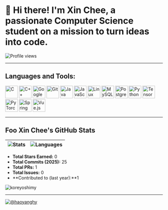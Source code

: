 # 👋 Hi there! I'm Xin Chee, a passionate Computer Science student on a mission to turn ideas into code.

![Profile views](https://komarev.com/ghpvc/?username=koreyoshimy&label=Profile%20views&color=0e75b6&style=flat) 

---

## Languages and Tools:

<p align="left">
  <img src="https://cdn.jsdelivr.net/gh/devicons/devicon/icons/c/c-original.svg" alt="C" width="40" height="40"/>
  <img src="https://cdn.jsdelivr.net/gh/devicons/devicon/icons/cplusplus/cplusplus-original.svg" alt="C++" width="40" height="40"/>
  <img src="https://cdn.jsdelivr.net/gh/devicons/devicon/icons/googlecloud/googlecloud-original.svg" alt="Google Cloud" width="40" height="40"/>
  <img src="https://cdn.jsdelivr.net/gh/devicons/devicon/icons/git/git-original.svg" alt="Git" width="40" height="40"/>
  <img src="https://cdn.jsdelivr.net/gh/devicons/devicon/icons/java/java-original.svg" alt="Java" width="40" height="40"/>
  <img src="https://cdn.jsdelivr.net/gh/devicons/devicon/icons/javascript/javascript-original.svg" alt="JavaScript" width="40" height="40"/>
  <img src="https://cdn.jsdelivr.net/gh/devicons/devicon/icons/linux/linux-original.svg" alt="Linux" width="40" height="40"/>
  <img src="https://cdn.jsdelivr.net/gh/devicons/devicon/icons/mysql/mysql-original.svg" alt="MySQL" width="40" height="40"/>
  <img src="https://cdn.jsdelivr.net/gh/devicons/devicon/icons/postgresql/postgresql-original.svg" alt="PostgreSQL" width="40" height="40"/>
  <img src="https://cdn.jsdelivr.net/gh/devicons/devicon/icons/python/python-original.svg" alt="Python" width="40" height="40"/>
  <img src="https://cdn.jsdelivr.net/gh/devicons/devicon/icons/tensorflow/tensorflow-original.svg" alt="TensorFlow" width="40" height="40"/>
  <img src="https://cdn.jsdelivr.net/gh/devicons/devicon/icons/pytorch/pytorch-original.svg" alt="PyTorch" width="40" height="40"/>
  <img src="https://cdn.jsdelivr.net/gh/devicons/devicon/icons/spring/spring-original.svg" alt="Spring" width="40" height="40"/>
  <img src="https://cdn.jsdelivr.net/gh/devicons/devicon/icons/vuejs/vuejs-original.svg" alt="Vue.js" width="40" height="40"/>
</p>

---

## Foo Xin Chee's GitHub Stats

| ![Stats](https://github-readme-stats.vercel.app/api?username=koreyoshimy&show_icons=true&hide_title=true&count_private=true&hide=prs,issues&custom_title=Foo%20Xin%20Chee's%20GitHub%20Stats&theme=default) | ![Languages](https://github-readme-stats.vercel.app/api/top-langs/?username=koreyoshimy&layout=compact&theme=default) |
| --- | --- |

- **Total Stars Earned:** 0 
- **Total Commits (2025):** 25
- **Total PRs:** 1  
- **Total Issues:** 0  
- **Contributed to (last year):**1

<p align="left">
  <img src="https://github-readme-stats.vercel.app/api/pin/?username=koreyoshimy&repo=koreyoshimy&theme=default" alt="koreyoshimy" />
</p>

---
[![@haoyanghy](https://avatars.githubusercontent.com/koreyoshimy?size=32)](https://github.com/koreyoshimy)
